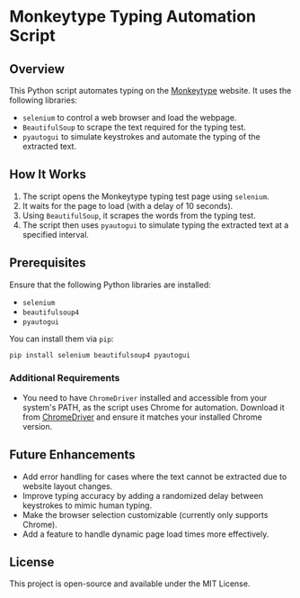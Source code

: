 # Monkeytype Typing Automation Script

## Overview
This Python script automates typing on the [Monkeytype](https://monkeytype.com) website. It uses the following libraries:

- `selenium` to control a web browser and load the webpage.
- `BeautifulSoup` to scrape the text required for the typing test.
- `pyautogui` to simulate keystrokes and automate the typing of the extracted text.

## How It Works
1. The script opens the Monkeytype typing test page using `selenium`.
2. It waits for the page to load (with a delay of 10 seconds).
3. Using `BeautifulSoup`, it scrapes the words from the typing test.
4. The script then uses `pyautogui` to simulate typing the extracted text at a specified interval.

## Prerequisites
Ensure that the following Python libraries are installed:

- `selenium`
- `beautifulsoup4`
- `pyautogui`

You can install them via `pip`:

```bash
pip install selenium beautifulsoup4 pyautogui
```

### Additional Requirements
- You need to have `ChromeDriver` installed and accessible from your system's PATH, as the script uses Chrome for automation. Download it from [ChromeDriver](https://chromedriver.chromium.org/downloads) and ensure it matches your installed Chrome version.

## Future Enhancements
- Add error handling for cases where the text cannot be extracted due to website layout changes.
- Improve typing accuracy by adding a randomized delay between keystrokes to mimic human typing.
- Make the browser selection customizable (currently only supports Chrome).
- Add a feature to handle dynamic page load times more effectively.

## License
This project is open-source and available under the MIT License.
